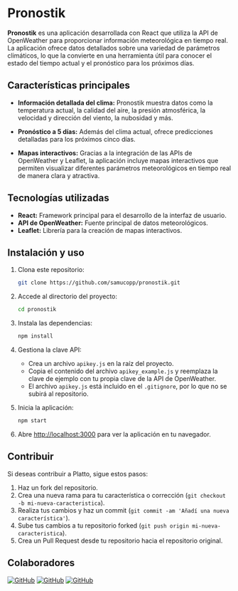 # Pronostik

**Pronostik** es una aplicación desarrollada con React que utiliza la API de OpenWeather para proporcionar información meteorológica en tiempo real. La aplicación ofrece datos detallados sobre una variedad de parámetros climáticos, lo que la convierte en una herramienta útil para conocer el estado del tiempo actual y el pronóstico para los próximos días.

## Características principales

- **Información detallada del clima:** Pronostik muestra datos como la temperatura actual, la calidad del aire, la presión atmosférica, la velocidad y dirección del viento, la nubosidad y más.

- **Pronóstico a 5 días:** Además del clima actual, ofrece predicciones detalladas para los próximos cinco días.

- **Mapas interactivos:** Gracias a la integración de las APIs de OpenWeather y Leaflet, la aplicación incluye mapas interactivos que permiten visualizar diferentes parámetros meteorológicos en tiempo real de manera clara y atractiva.

## Tecnologías utilizadas

- **React:** Framework principal para el desarrollo de la interfaz de usuario.
- **API de OpenWeather:** Fuente principal de datos meteorológicos.
- **Leaflet:** Librería para la creación de mapas interactivos.

## Instalación y uso

1. Clona este repositorio:
   ```bash
   git clone https://github.com/samucopp/pronostik.git
   ```
2. Accede al directorio del proyecto:
   ```bash
   cd pronostik
   ```
3. Instala las dependencias:
   ```bash
   npm install
   ```
4. Gestiona la clave API:
   - Crea un archivo `apikey.js` en la raíz del proyecto.
   - Copia el contenido del archivo `apikey_example.js` y reemplaza la clave de ejemplo con tu propia clave de la API de OpenWeather.
   - El archivo `apikey.js` está incluido en el `.gitignore`, por lo que no se subirá al repositorio.

5. Inicia la aplicación:
   ```bash
   npm start
   ```
6. Abre [http://localhost:3000](http://localhost:3000) para ver la aplicación en tu navegador.

## Contribuir

Si deseas contribuir a Platto, sigue estos pasos:

1. Haz un fork del repositorio.
2. Crea una nueva rama para tu característica o corrección (`git checkout -b mi-nueva-caracteristica`).
3. Realiza tus cambios y haz un commit (`git commit -am 'Añadí una nueva característica'`).
4. Sube tus cambios a tu repositorio forked (`git push origin mi-nueva-caracteristica`).
5. Crea un Pull Request desde tu repositorio hacia el repositorio original.

## Colaboradores

[![GitHub](https://img.shields.io/badge/GitHub-@Izorrai-blue?style=flat-square&logo=github)](https://github.com/Izorrai)
[![GitHub](https://img.shields.io/badge/GitHub-@JorgePascualFuentecilla-blue?style=flat-square&logo=github)](https://github.com/JorgePascualFuentecilla)
[![GitHub](https://img.shields.io/badge/GitHub-@samucopp-blue?style=flat-square&logo=github)](https://github.com/samucopp)